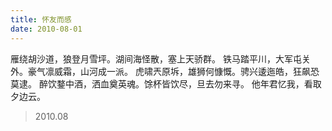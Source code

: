 ```yaml
---
title: 怀友而感
date: 2010-08-01
---
```


雁绕胡沙道，狼登月雪坪。湖间海怪散，塞上天骄群。<!--more-->
铁马踏平川，大军屯关外。豪气凛威霜，山河成一派。
虎啸兲原坼，雄狮何慷慨。骋兴逶迤皓，狂飙恐莫逮。
醉饮鍪中酒，洒血奠英魂。馀杯皆饮尽，旦去勿来寻。
他年君忆我，看取夕边云。

> 2010.08